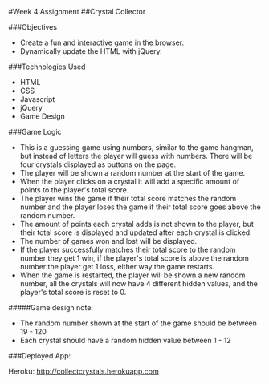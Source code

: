 #Week 4 Assignment
##Crystal Collector

###Objectives
* Create a fun and interactive game in the browser.
* Dynamically update the HTML with jQuery.

###Technologies Used
* HTML
* CSS
* Javascript
* jQuery
* Game Design

###Game Logic

* This is a guessing game using numbers, similar to the game hangman, but instead of letters the player will guess with numbers. There will be four crystals displayed as buttons on the page.
* The player will be shown a random number at the start of the game.
* When the player clicks on a crystal it will add a specific amount of points to the player's total score.
* The player wins the game if their total score matches the random number and the player loses the game if their total score goes above the random number.
* The amount of points each crystal adds is not shown to the player, but their total score is displayed and updated after each crystal is clicked.
* The number of games won and lost will be displayed.
* If the player successfully matches their total score to the random number they get 1 win, if the player's total score is above the random number the player get 1 loss, either way the game restarts.
* When the game is restarted, the player will be shown a new random number, all the crystals will now have 4 different hidden values, and the player's total score is reset to 0.

#####Game design note:
* The random number shown at the start of the game should be between 19 - 120
* Each crystal should have a random hidden value between 1 - 12

###Deployed App:

Heroku: http://collectcrystals.herokuapp.com
